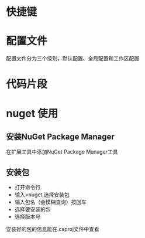 # 快捷键

# 配置文件
配置文件分为三个级别，默认配置、全局配置和工作区配置

# 代码片段

# nuget 使用
## 安装NuGet Package Manager
在扩展工具中添加NuGet Package Manager工具
## 安装包
* 打开命令行
* 输入>nuget,选择安装包
* 输入包名（会模糊查询）按回车
* 选择要安装的包
* 选择版本号

安装好的包的信息能在.csproj文件中查看